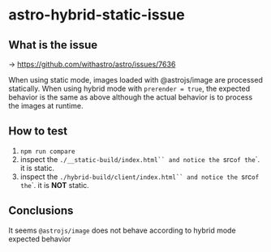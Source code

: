 # astro-hybrid-static-issue

## What is the issue

-> https://github.com/withastro/astro/issues/7636

When using static mode, images loaded with @astrojs/image are processed statically.
When using hybrid mode with `prerender = true`, the expected behavior is the same as above although the actual behavior is to process the images at runtime.

## How to test

1. `npm run compare`
2. inspect the `./__static-build/index.html`` and notice the `src` of the `<img />`. it is static.
3. inspect the `./hybrid-build/client/index.html`` and notice the `src` of the `<img />`. it is **NOT** static.

## Conclusions

It seems `@astrojs/image` does not behave according to hybrid mode expected behavior
